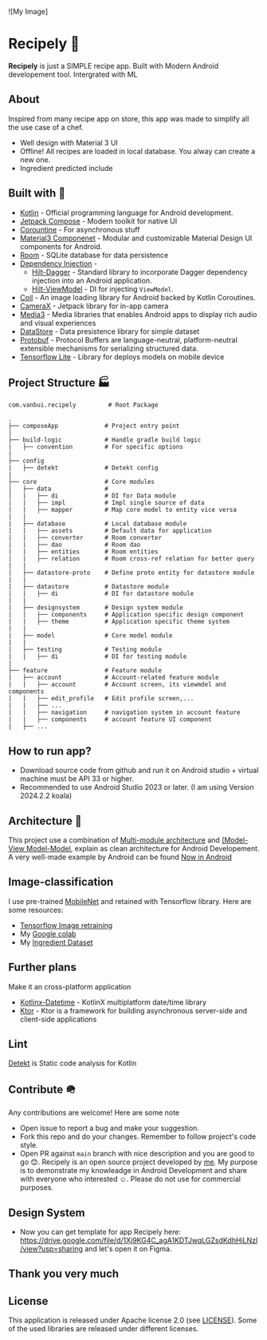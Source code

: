 ![My Image]

# Recipely 🍗

**Recipely** is just a SIMPLE recipe app. Built with Modern Android developement tool. Intergrated with ML

## About
Inspired from many recipe app on store, this app was made to simplify all the use case of a chef.
- Well design with Material 3 UI
- Offline! All recipes are loaded in local database. You alway can create a new one.
- Ingredient predicted include
  
## Built with 🔨
- [Kotlin](https://kotlinlang.org/) - Official programming language for Android development.
- [Jetpack Compose](https://developer.android.com/jetpack/compose) - Modern toolkit for native UI
- [Corountine](https://kotlinlang.org/docs/coroutines-overview.html) - For asynchronous stuff
- [Material3 Componenet](https://m3.material.io/develop/android/mdc-android) - Modular and customizable Material Design UI components for Android.
- [Room](https://developer.android.com/topic/libraries/architecture/room) - SQLite database for data persistence
- [Dependency Injection](https://developer.android.com/training/dependency-injection) - 
  - [Hilt-Dagger](https://dagger.dev/hilt/) - Standard library to incorporate Dagger dependency injection into an Android application.
  - [Hilt-ViewModel](https://developer.android.com/training/dependency-injection/hilt-jetpack) - DI for injecting `ViewModel`.
- [Coil](https://coil-kt.github.io/coil/) - An image loading library for Android backed by Kotlin Coroutines.
- [CameraX](https://developer.android.com/media/camera/camerax) - Jetpack library for in-app camera
- [Media3](https://developer.android.com/media/media3) - Media libraries that enables Android apps to display rich audio and visual experiences
- [DataStore](https://developer.android.com/jetpack/androidx/releases/datastore) - Data presistence library for simple dataset
- [Protobuf](https://protobuf.dev/) - Protocol Buffers are language-neutral, platform-neutral extensible mechanisms for serializing structured data.
- [Tensorflow Lite](https://www.tensorflow.org/lite) - Library for deploys models on mobile device

## Project Structure 🏭
    com.vanbui.recipely         # Root Package
    
    .
	├── composeApp             # Project entry point
	|
	├── build-logic            # Handle gradle build logic
	|   ├── convention         # For specific options
	|
	├── config
	|   ├── detekt             # Detekt config
	|
	├── core                   # Core modules
	|   ├── data               # 
	│   |   ├── di             # DI for Data module
	|   |   ├── impl           # Impl single source of data
	|   |   ├── mapper         # Map core model to entity vice versa
	|   |   
	|   ├── database           # Local database module
	|   |   ├── assets         # Default data for application
	|   |   ├── converter      # Room converter
	|   |   ├── dao            # Room dao
	|   |   ├── entities       # Room entities
	|   |   ├── relation       # Room cross-ref relation for better query
	|   |   
	|   ├── datastore-proto    # Define proto entity for datastore module
	|   |   
	|   ├── datastore          # Datastore module
	|   |   ├── di             # DI for datastore module
	|   |   
	|   ├── designsystem       # Design system module
	|   |   ├── components     # Application specific design component
	|   |   ├── theme          # Application specific theme system
	|   |   
	|   ├── model              # Core model module
	|   |   
	|   ├── testing            # Testing module
	|   |   ├── di             # DI for testing module
	|
	├── feature                # Feature module
	|   ├── account            # Account-related feature module
	|   |   ├── account        # Account screen, its viewmdel and components
	|   |   ├── edit_profile   # Edit profile screen,...
	|   |   ├── ...
	|   |   ├── navigation     # navigation system in account feature
	|   |   ├── components     # account feature UI component
	|   ├── ...


## How to run app?
- Download source code from github and run it on Android studio + virtual machine must be API 33 or higher.
- Recommended to use Android Studio 2023 or later. (I am using Version 2024.2.2 koala)
 
## Architecture	🏢
This project use a combination of [Multi-module architecture](https://developer.android.com/topic/modularization) and [(Model-View Model-Model](https://developer.android.com/topic/architecture#recommended-app-arch), explain as clean architecture for Android Developement.
A very well-made example by Android can be found [Now in Android](https://github.com/android/nowinandroid)

## Image-classification
I use pre-trained [MobileNet](https://keras.io/api/applications/mobilenet/) and retained with Tensorflow library. Here are some resources:
- [Tensorflow Image retraining](https://www.tensorflow.org/hub/tutorials/tf2_image_retraining)
- My [Google colab](https://colab.research.google.com/drive/13r6H_8RC1Lh5fiO0cNKwRJ75WKGiv9ti?usp=drive_link)
- My [Ingredient Dataset](https://drive.google.com/file/d/19jeOCHd5IpK1dKwNMXXp1HxGqADh0YaA/view?usp=drive_link)

## Further plans
Make it an cross-platform application
- [Kotlinx-Datetime](https://github.com/Kotlin/kotlinx-datetime) - KotlinX multiplatform date/time library
- [Ktor](https://ktor.io/) - Ktor is a framework for building asynchronous server-side and client-side applications

## Lint
[Detekt](https://github.com/detekt/detekt) is Static code analysis for Kotlin

## Contribute 🪖
Any contributions are welcome! Here are some note 
- Open issue to report a bug and make your suggestion.
- Fork this repo and do your changes. Remember to follow project's code style.
- Open PR against `main` branch with nice description and you are good to go 😊.
Recipely is an open source project developed by [me](https://github.com/vanbuidevTech). My purpose is to demonstrate my knowleadge in Android Development and share with everyone who interested ☺️. Please do
not use for commercial purposes.

## Design System
- Now you can get template for app Recipely here: https://drive.google.com/file/d/1Xj9KG4C_agA1KDTJwqLGZsdKdhHiLNzl/view?usp=sharing and let's open it on Figma. 

## Thank you very much


## License

This application is released under Apache license 2.0 (see [LICENSE](LICENSE)).
Some of the used libraries are released under different licenses.
